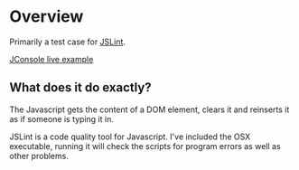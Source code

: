 # Overview

Primarily a test case for [JSLint](http://www.jslint.com/).

[JConsole live example](http://boyvanamstel.github.com/jconsole/)

## What does it do exactly?

The Javascript gets the content of a DOM element, clears it and reinserts it as if someone is typing it in.

JSLint is a code quality tool for Javascript. I've included the OSX executable, running it will check the scripts for program errors as well as other problems.
